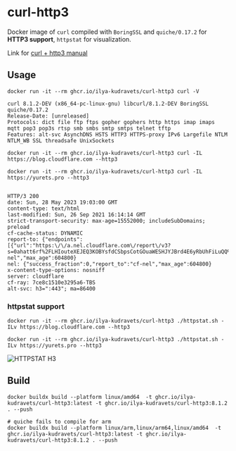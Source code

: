 # curl-http3
Docker image of `curl` compiled with  `BoringSSL` and `quiche/0.17.2` for **HTTP3 support**, `httpstat` for visualization.

Link for [curl + http3 manual](https://github.com/curl/curl/blob/master/docs/HTTP3.md#quiche-version)

## Usage

`docker run -it --rm ghcr.io/ilya-kudravets/curl-http3 curl -V`
```
curl 8.1.2-DEV (x86_64-pc-linux-gnu) libcurl/8.1.2-DEV BoringSSL quiche/0.17.2
Release-Date: [unreleased]
Protocols: dict file ftp ftps gopher gophers http https imap imaps mqtt pop3 pop3s rtsp smb smbs smtp smtps telnet tftp
Features: alt-svc AsynchDNS HSTS HTTP3 HTTPS-proxy IPv6 Largefile NTLM NTLM_WB SSL threadsafe UnixSockets
```


`docker run -it --rm ghcr.io/ilya-kudravets/curl-http3 curl -IL https://blog.cloudflare.com --http3`

`docker run -it --rm ghcr.io/ilya-kudravets/curl-http3 curl -IL https://yurets.pro --http3`

```

HTTP/3 200
date: Sun, 28 May 2023 19:03:00 GMT
content-type: text/html
last-modified: Sun, 26 Sep 2021 16:14:14 GMT
strict-transport-security: max-age=15552000; includeSubDomains; preload
cf-cache-status: DYNAMIC
report-to: {"endpoints":[{"url":"https:\/\/a.nel.cloudflare.com\/report\/v3?s=0ahatt6rf%2FLHIouteXEJEQ3KOBYsfdCSbpsCotGOuaWESHJYJBrd4E6yRbUhFiLuQQ%2BsNmRujvr2A48QTpUa5BbI5iHWBNVVOCdpPaDdqqZkEh%2BQxKssoggYjY4Q"}],"group":"cf-nel","max_age":604800}
nel: {"success_fraction":0,"report_to":"cf-nel","max_age":604800}
x-content-type-options: nosniff
server: cloudflare
cf-ray: 7ce8c1510e3295a6-TBS
alt-svc: h3=":443"; ma=86400

```

### httpstat support

`docker run -it --rm ghcr.io/ilya-kudravets/curl-http3 ./httpstat.sh -ILv https://blog.cloudflare.com --http3`

`docker run -it --rm ghcr.io/ilya-kudravets/curl-http3 ./httpstat.sh -ILv https://yurets.pro --http3`

![](httpstat.png?raw=true "HTTPSTAT H3")


## Build

```
docker buildx build --platform linux/amd64  -t ghcr.io/ilya-kudravets/curl-http3:latest -t ghcr.io/ilya-kudravets/curl-http3:8.1.2 . --push

# quiche fails to compile for arm
docker buildx build --platform linux/arm,linux/arm64,linux/amd64  -t ghcr.io/ilya-kudravets/curl-http3:latest -t ghcr.io/ilya-kudravets/curl-http3:8.1.2 . --push

```
